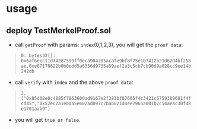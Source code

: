 # usage
## deploy TestMerkelProof.sol 
- call `getProof` with params: `index`(0,1,2,3), you will get the `proof data`:

> `0:
bytes32[]: 0x6af6ecc11d74287599ff0eca904205acafe9bf8f75e1b7412b21d62d4bf258ae,0xe87176622b0b0edd5a6356d9735a59aef2a3c5cb7cb90d9a028cc9ee14b242db
`


- call `verify` with `index` and the above `proof data`:
> `2,["0x85d08e0c4885f7863600ad9167e2f283bf07605f4c3421c6759309681f4fcd45","0x52ec2a1ebda5e602ad097c7bab021d4ee7965a001b7c54aeac30f48e1701aab9"]
`

- you will get `true or false`.

